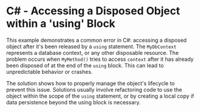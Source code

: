 # C# - Accessing a Disposed Object within a 'using' Block

This example demonstrates a common error in C#: accessing a disposed object after it's been released by a `using` statement.  The `MyDbContext` represents a database context, or any other disposable resource. The problem occurs when `MyMethod()` tries to access `context` after it has already been disposed of at the end of the `using` block. This can lead to unpredictable behavior or crashes.

The solution shows how to properly manage the object's lifecycle to prevent this issue.  Solutions usually involve refactoring code to use the object within the scope of the `using` statement, or by creating a local copy if data persistence beyond the using block is necessary.